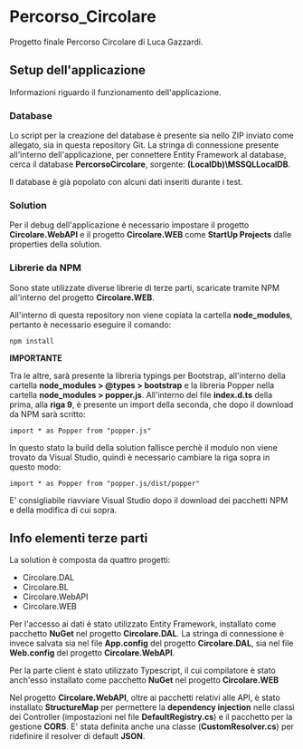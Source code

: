 # Percorso_Circolare

Progetto finale Percorso Circolare di Luca Gazzardi.

## Setup dell'applicazione

Informazioni riguardo il funzionamento dell'applicazione.

### Database

Lo script per la creazione del database è presente sia nello ZIP inviato come allegato, sia in questa repository Git.
La stringa di connessione presente all'interno dell'applicazione, per connettere Entity Framework al database, cerca il database **PercorsoCircolare**, sorgente: **(LocalDb)\MSSQLLocalDB**.

Il database è già popolato con alcuni dati inseriti durante i test.

### Solution

Per il debug dell'applicazione è necessario impostare il progetto **Circolare.WebAPI** e il progetto **Circolare.WEB** come **StartUp Projects** dalle properties della solution.

### Librerie da NPM

Sono state utilizzate diverse librerie di terze parti, scaricate tramite NPM all'interno del progetto **Circolare.WEB**.

All'interno di questa repository non viene copiata la cartella **node_modules**, pertanto è necessario eseguire il comando:

```
npm install
```

**IMPORTANTE**

Tra le altre, sarà presente la libreria typings per Bootstrap, all'interno della cartella **node_modules > @types > bootstrap** e la libreria Popper nella cartella **node_modules > popper.js**. All'interno del file **index.d.ts** della prima, alla **riga 9**, è presente un import della seconda, che dopo il download da NPM sarà scritto:

```
import * as Popper from "popper.js"
```

In questo stato la build della solution fallisce perchè il modulo non viene trovato da Visual Studio, quindi è necessario cambiare la riga sopra in questo modo:

```
import * as Popper from "popper.js/dist/popper"
```

E' consigliabile riavviare Visual Studio dopo il download dei pacchetti NPM e della modifica di cui sopra.

## Info elementi terze parti

La solution è composta da quattro progetti:

- Circolare.DAL
- Circolare.BL
- Circolare.WebAPI
- Circolare.WEB

Per l'accesso ai dati è stato utilizzato Entity Framework, installato come pacchetto **NuGet** nel progetto **Circolare.DAL**.
La stringa di connessione è invece salvata sia nel file **App.config** del progetto **Circolare.DAL**, sia nel file **Web.config** del progetto **Circolare.WebAPI**.

Per la parte client è stato utilizzato Typescript, il cui compilatore è stato anch'esso installato come pacchetto **NuGet** nel progetto **Circolare.WEB**

Nel progetto **Circolare.WebAPI**, oltre ai pacchetti relativi alle API, è stato installato **StructureMap** per permettere la **dependency injection** nelle classi dei Controller (impostazioni nel file **DefaultRegistry.cs**) e il pacchetto per la gestione **CORS**.
E' stata definita anche una classe (**CustomResolver.cs**) per ridefinire il resolver di default **JSON**.
